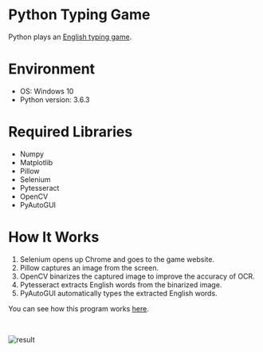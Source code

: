 # Python Typing Game
Python plays an [English typing game](https://10fastfingers.com/typing-test/english).

# Environment
- OS: Windows 10
- Python version: 3.6.3

# Required Libraries
- Numpy
- Matplotlib
- Pillow
- Selenium
- Pytesseract
- OpenCV
- PyAutoGUI

# How It Works
1. Selenium opens up Chrome and goes to the game website.
2. Pillow captures an image from the screen.
3. OpenCV binarizes the captured image to improve the accuracy of OCR.
4. Pytesseract extracts English words from the binarized image.
5. PyAutoGUI automatically types the extracted English words.

You can see how this program works [here](https://www.youtube.com/watch?v=t3jwDWAF5y0).

<br>

![result](https://github.com/harupy/typing_game/blob/master/video.gif)

